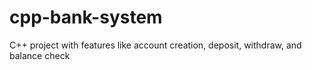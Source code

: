 # cpp-bank-system
C++ project with features like account creation, deposit, withdraw, and balance check
